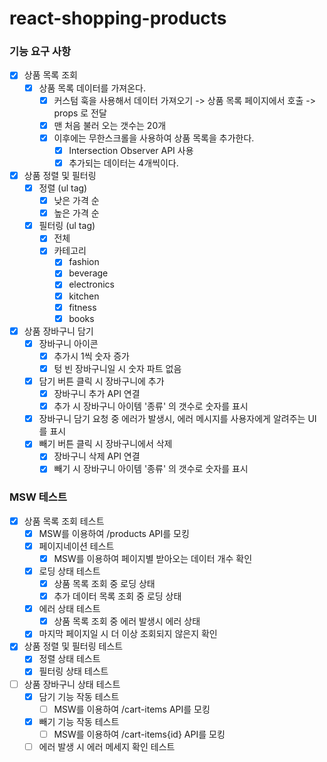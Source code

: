 # react-shopping-products

### 기능 요구 사항

- [x] 상품 목록 조회
  - [x] 상품 목록 데이터를 가져온다.
    - [x] 커스텀 훅을 사용해서 데이터 가져오기 -> 상품 목록 페이지에서 호출 -> props 로 전달
    - [x] 맨 처음 불러 오는 갯수는 20개
    - [x] 이후에는 무한스크롤을 사용하여 상품 목록을 추가한다.
      - [x] Intersection Observer API 사용
      - [x] 추가되는 데이터는 4개씩이다.
- [x] 상품 정렬 및 필터링
  - [x] 정렬 (ul tag)
    - [x] 낮은 가격 순
    - [x] 높은 가격 순
  - [x] 필터링 (ul tag)
    - [x] 전체
    - [x] 카테고리
      - [x] fashion
      - [x] beverage
      - [x] electronics
      - [x] kitchen
      - [x] fitness
      - [x] books
- [x] 상품 장바구니 담기
  - [x] 장바구니 아이콘
    - [x] 추가시 1씩 숫자 증가
    - [x] 텅 빈 장바구니일 시 숫자 파트 없음
  - [x] 담기 버튼 클릭 시 장바구니에 추가
    - [x] 장바구니 추가 API 연결
    - [x] 추가 시 장바구니 아이템 '종류' 의 갯수로 숫자를 표시
  - [x] 장바구니 담기 요청 중 에러가 발생시, 에러 메시지를 사용자에게 알려주는 UI를 표시
  - [x] 빼기 버튼 클릭 시 장바구니에서 삭제
    - [x] 장바구니 삭제 API 연결
    - [x] 빼기 시 장바구니 아이템 '종류' 의 갯수로 숫자를 표시

### MSW 테스트

- [x] 상품 목록 조회 테스트
  - [x] MSW를 이용하여 /products API를 모킹
  - [x] 페이지네이션 테스트
    - [x] MSW를 이용하여 페이지별 받아오는 데이터 개수 확인
  - [x] 로딩 상태 테스트
    - [x] 상품 목록 조회 중 로딩 상태
    - [x] 추가 데이터 목록 조회 중 로딩 상태
  - [x] 에러 상태 테스트
    - [x] 상품 목록 조회 중 에러 발생시 에러 상태
  - [x] 마지막 페이지일 시 더 이상 조회되지 않은지 확인
- [x] 상품 정렬 및 필터링 테스트
  - [x] 정렬 상태 테스트
  - [x] 필터링 상태 테스트
- [ ] 상품 장바구니 상태 테스트
  - [x] 담기 기능 작동 테스트
    - [ ] MSW를 이용하여 /cart-items API를 모킹
  - [x] 빼기 기능 작동 테스트
    - [ ] MSW를 이용하여 /cart-items{id} API를 모킹
  - [ ] 에러 발생 시 에러 메세지 확인 테스트
